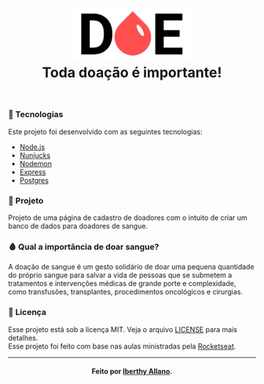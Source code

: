 <h1 align="center">
  <img src="./public/logo.png" width="250px" /><br>
  Toda doação é importante!
</h1>

<br>

### :bookmark_tabs: Tecnologias
Este projeto foi desenvolvido com as seguintes tecnologias:
- [Node.js](https://nodejs.org/en/)
- [Nunjucks](https://mozilla.github.io/nunjucks/)
- [Nodemon](https://nodemon.io/)
- [Express](https://expressjs.com/pt-br/)
- [Postgres](https://node-postgres.com/)


### :syringe: Projeto

Projeto de uma página de cadastro de doadores com o intuito de criar um banco de dados para doadores de sangue.

### 🩸 Qual a importância de doar sangue? <br>
A doação de sangue é um gesto solidário de doar uma pequena quantidade do próprio sangue para salvar a vida de pessoas que se submetem a tratamentos e intervenções médicas de grande porte e complexidade, como transfusões, transplantes, procedimentos oncológicos e cirurgias.

### :memo: Licença

Esse projeto está sob a licença MIT. Veja o arquivo [LICENSE](LICENSE.md) para mais detalhes.
<br>
Esse projeto foi feito com base nas aulas ministradas pela [Rocketseat](https://rocketseat.com.br/).

---
<h4 align="center">
    Feito por <a href="https://www.linkedin.com/in/iberthy-allano-bba4771a4" target="_blank"> Iberthy Allano</a>.
</h4>
